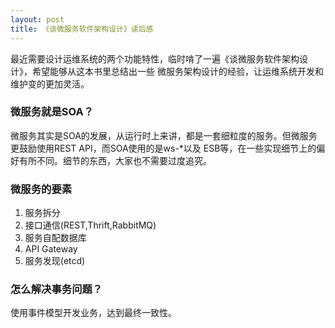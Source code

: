 ```yaml
---
layout: post
title: 《谈微服务软件架构设计》读后感
---
```


最近需要设计运维系统的两个功能特性，临时啃了一遍《谈微服务软件架构设计》，希望能够从这本书里总结出一些
微服务架构设计的经验，让运维系统开发和维护变的更加灵活。


### 微服务就是SOA？
微服务其实是SOA的发展，从运行时上来讲，都是一套细粒度的服务。但微服务更鼓励使用REST API，而SOA使用的是ws-*以及
ESB等，在一些实现细节上的偏好有所不同。细节的东西，大家也不需要过度追究。


### 微服务的要素
1. 服务拆分
2. 接口通信(REST,Thrift,RabbitMQ)
3. 服务自配数据库
4. API Gateway
5. 服务发现(etcd)

### 怎么解决事务问题？
使用事件模型开发业务，达到最终一致性。


